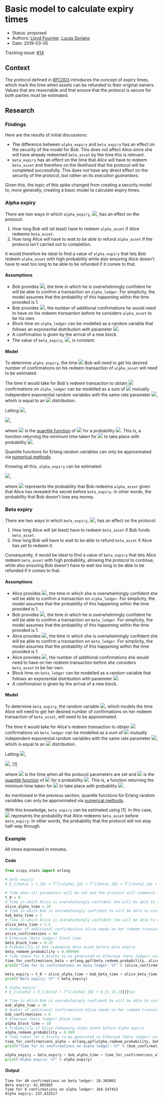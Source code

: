 # Basic model to calculate expiry times

* Status: proposed
* Authors: [Lloyd Fournier](@LLFourn), [Lucas Soriano](@luckysori)
* Date: 2019-03-05

Tracking issue: [#14](https://github.com/comit-network/RFCs/issues/14)

## Context

The protocol defined in [RFC003](https://github.com/comit-network/RFCs/blob/master/RFC-003-SWAP-basic.md) introduces the concept of expiry times, which mark the time when assets can be refunded to their original owners.
Values that are reasonable and that ensure that the protocol is secure for both parties must be estimated.

## Research

### Findings

Here are the results of initial discussions:

- The difference between `alpha_expiry` and `beta_expiry` has an effect on the security of the model for *Bob*.
This does not affect Alice since she will have already redeemed `beta_asset` by the time this is relevant.
- `beta_expiry` has an effect on the time that *Alice* will have to redeem `beta_asset` and therefore on the likelihood that the protocol will be completed successfully.
This does _not_ have any direct effect on the security of the protocol, but rather on its *execution guarantees*.

Given this, the topic of this spike changed from creating a security model to, more generally, creating a basic model to calculate expiry times.

### Alpha expiry

There are two ways in which `alpha_expiry`, <img src="https://latex.codecogs.com/gif.latex?E_{\alpha}"/>, has an effect on the protocol:

1. How long Bob will (at least) have to redeem `alpha_asset` if Alice redeems `beta_asset`.
2. How long Alice will have to wait to be able to refund `alpha_asset` if the protocol isn't carried out to completion.

It would therefore be ideal to find a value of `alpha_expiry` that lets Bob redeem `alpha_asset` with high probability while also ensuring Alice doesn't have to wait too long to be able to be refunded if it comes to that.

#### Assumptions

- Bob provides <img src="https://latex.codecogs.com/gif.latex?T_{\alpha}"/>, the time in which he is overwhelmingly confident he will be able to confirm a transaction on `alpha_ledger`.
For simplicity, the model assumes that the probability of this happening within the time provided is 1.
- Bob provides <img src="https://latex.codecogs.com/gif.latex?k"/>, the number of additional confirmations he would need to have on his redeem transaction before he considers `alpha_asset` to be his own.
- Block time on `alpha_ledger` can be modelled as a random variable that follows an exponential distribution with parameter <img src="https://latex.codecogs.com/gif.latex?\lambda_{\alpha}"/>.
- A confirmation is given by the arrival of a new block.
- The value of `beta_expiry`, <img src="https://latex.codecogs.com/gif.latex?E_{\beta}"/>, is constant.

#### Model

To determine `alpha_expiry`, the time <img src="https://latex.codecogs.com/gif.latex?\Delta_{R}"/> Bob will need to get his desired number of confirmations on his redeem transaction of `alpha_asset` will need to be estimated.

The time it would take for Bob's redeem transaction to obtain <img src="https://latex.codecogs.com/gif.latex?k"/> confirmations on `alpha_ledger` can be modelled as a sum of <img src="https://latex.codecogs.com/gif.latex?k"/> mutually independent exponential random variables with the same rate parameter <img src="https://latex.codecogs.com/gif.latex?\lambda_{\alpha}"/>, which is equal to an <img src="https://latex.codecogs.com/gif.latex?\textrm{Erlang}(k,\lambda_{\alpha})"/> distribution.

Letting <img src="https://latex.codecogs.com/gif.latex?C_{k}\sim\textrm{Erlang}(k,\lambda_{\alpha})"/>,

<img src="https://latex.codecogs.com/gif.latex?\Delta_{R}=T_{\alpha}&plus;Q_{C_{k}}(p_{\alpha})"/>,

where <img src="https://latex.codecogs.com/gif.latex?Q_{C_{k}}(p_{\alpha})"/> is the [quantile function](https://en.wikipedia.org/wiki/Quantile_function) of <img src="https://latex.codecogs.com/gif.latex?C_{k}"/> for a probability <img src="https://latex.codecogs.com/gif.latex?p_{\alpha}"/>. 
This is, a function returning the minimum time taken for <img src="https://latex.codecogs.com/gif.latex?C_{k}"/> to take place with probability <img src="https://latex.codecogs.com/gif.latex?p_{\alpha}"/>.

Quantile functions for Erlang random variables can only be approximated via [numerical methods](https://docs.scipy.org/doc/scipy-0.16.1/reference/generated/scipy.stats.erlang.html).

Knowing all this, `alpha_expiry` can be estimated:

<img src="https://latex.codecogs.com/gif.latex?E_{\alpha}=E_{\beta}&plus;T_{\alpha}&plus;Q_{C_{k}}(p_{\alpha})"/>,

where <img src="https://latex.codecogs.com/gif.latex?p_{\alpha}"/> represents the probability that Bob redeems `alpha_asset` given that Alice has revealed the secret before `beta_expiry`. 
In other words, the probability that Bob doesn't lose any money.

### Beta expiry

There are two ways in which `beta_expiry`, <img src="https://latex.codecogs.com/gif.latex?E_{\beta}"/>, has an effect on the protocol:

1. How long Alice will (at least) have to redeem `beta_asset` if Bob funds `beta_asset`.
2. How long Bob will have to wait to be able to refund `beta_asset` if Alice has yet to redeem it.

Consequently, it would be ideal to find a value of `beta_expiry` that lets Alice redeem `beta_asset` with high probability, allowing the protocol to continue, while also ensuring Bob doesn't have to wait too long to be able to be refunded if it comes to that.

#### Assumptions

- Alice provides <img src="https://latex.codecogs.com/gif.latex?T^{\alpha}_{A}"/>, the time in which she is overwhelmingly confident she will be able to confirm a transaction on `alpha_ledger`.
For simplicity, the model assumes that the probability of this happening within the time provided is 1.
- Bob provides <img src="https://latex.codecogs.com/gif.latex?T^{\beta}_{B}"/>, the time in which he is overwhelmingly confident he will be able to confirm a transaction on `beta_ledger`.
For simplicity, the model assumes that the probability of this happening within the time provided is 1.
- Alice provides <img src="https://latex.codecogs.com/gif.latex?T^{\beta}_{A}"/>, the time in which she is overwhelmingly confident she will be able to confirm a transaction on `beta_ledger`.
For simplicity, the model assumes that the probability of this happening within the time provided is 1.
- Alice provides <img src="https://latex.codecogs.com/gif.latex?k"/>, the number of additional confirmations she would need to have on her redeem transaction before she considers `beta_asset` to be her own.
- Block time on `beta_ledger` can be modelled as a random variable that follows an exponential distribution with parameter <img src="https://latex.codecogs.com/gif.latex?\lambda_{\beta}"/>.
- A confirmation is given by the arrival of a new block.

#### Model

To determine `beta_expiry`, the random variable <img src="https://latex.codecogs.com/gif.latex?R_{\beta}"/>, which models the time Alice will need to get her desired number of confirmations on her redeem transaction of `beta_asset`, will need to be approximated.

The time it would take for Alice's redeem transaction to obtain <img src="https://latex.codecogs.com/gif.latex?k"/> confirmations on `beta_ledger` can be modelled as a sum of <img src="https://latex.codecogs.com/gif.latex?k"/> mutually independent exponential random variables with the same rate parameter <img src="https://latex.codecogs.com/gif.latex?\lamda"/>, which is equal to an <img src="https://latex.codecogs.com/gif.latex?\textrm{Erlang}(k,\lambda_{\beta})"/> distribution.

Letting <img src="https://latex.codecogs.com/gif.latex?C_{k}\sim\textrm{Erlang}(k,\lambda_{\beta})"/>,

<img src="https://latex.codecogs.com/gif.latex?E_{\beta}=t_{0}&plus;T^{\alpha}_{A}&plus;T^{\beta}_{B}&plus;T^{\beta}_{A}&plus;Q_{C_{k}}(p_{\beta})"/>, [1]

where <img src="https://latex.codecogs.com/gif.latex?t_{0}"/> is the time when all the protocol parameters are set and <img src="https://latex.codecogs.com/gif.latex?Q_{C_{k}}(p_{\beta})"/> is the [quantile function](https://en.wikipedia.org/wiki/Quantile_function) of <img src="https://latex.codecogs.com/gif.latex?C_{k}"/> for a probability <img src="https://latex.codecogs.com/gif.latex?p_{\beta}"/>.
This is, a function returning the minimum time taken for <img src="https://latex.codecogs.com/gif.latex?C_{k}"/> to take place with probability <img src="https://latex.codecogs.com/gif.latex?p_{\beta}"/>.

As mentioned in the previous section, quantile functions for Erlang random variables can only be approximated via [numerical methods](https://docs.scipy.org/doc/scipy-0.16.1/reference/generated/scipy.stats.erlang.html).


With this knowledge, `beta_expiry` can be estimated using [1]. In this case, <img src="https://latex.codecogs.com/gif.latex?p_{\beta}"/> represents the probability that Alice redeems `beta_asset` before `beta_expiry`.
In other words, the probability that the protocol will not stop half-way through.

### Example

All times expressed in minutes.

#### Code

```python
from scipy.stats import erlang

# beta expiry
# E_{\beta} = t_{0} + T^{\alpha}_{A} + T^{\beta}_{B} + T^{\beta}_{A} + Q_{C_{k}}(p)

# Time when all parameters will be set and the protocol will commence
t_0 = 0
# Time in which Alice is overwhelmingly confident she will be able to confirm a Bitcoin (alpha ledger) transaction
alice_alpha_time = 20
# Time in which Bob is overwhelmingly confident he will be able to confirm an Ethereum (beta ledger) transaction
bob_beta_time = 2
# Time in which Alice is overwhelmingly confident she will be able to confirm an Ethereum (beta ledger) transaction
alice_beta_time = 1.5
# Number of additional confirmations Alice needs on her redeem transaction of beta_asset
alice_confirmations = 40
# Ethereum (beta ledger) block time
beta_block_time = 0.25
# Probability of Bob redeeming beta asset before beta expiry
beta_redeem_probability = 0.999999
# Time taken for k blocks to be generated on Ethereum (beta ledger) with beta_redeem_probability
time_for_confirmations_beta = erlang.ppf(beta_redeem_probability, alice_confirmations, 0, beta_block_time)
print("Time for %i confirmations on beta ledger: %f" % (alice_confirmations, time_for_confirmations_beta))

beta_expiry = t_0 + alice_alpha_time + bob_beta_time + alice_beta_time + time_for_confirmations_beta
print("Beta expiry: %f" % beta_expiry)

# alpha expiry
# E_{\alpha} = E_{\beta} + T^{\alpha}_{B} + Q_{C_{k_{B}}}(p)

# Time in which Bob is overwhelmingly confident he will be able to confirm a Bitcoin (alpha ledger) transaction
bob_alpha_time = 30
# Number of additional confirmations Alice needs on her redeem transaction of beta_asset
bob_confirmations = 6
# Ethereum (beta ledger) block time
alpha_block_time = 10
# Probability of Alice redeeming alpha asset before alpha expiry
alpha_redeem_probability = 0.999
# Time taken for k blocks to be generated on Ethereum (beta ledger) with alpha_redeem_probability
time_for_confirmations_alpha = erlang.ppf(alpha_redeem_probability, bob_confirmations, 0, alpha_block_time)
print("Time for %i confirmations on alpha ledger: %f" % (bob_confirmations, time_for_confirmations_alpha))

alpha_expiry = beta_expiry + bob_alpha_time + time_for_confirmations_alpha
print("Alpha expiry: %f" % alpha_expiry)
```

#### Output

```
Time for 40 confirmations on beta ledger: 19.385065
Beta expiry: 42.885065
Time for 6 confirmations on alpha ledger: 164.547452
Alpha expiry: 237.432517
```
